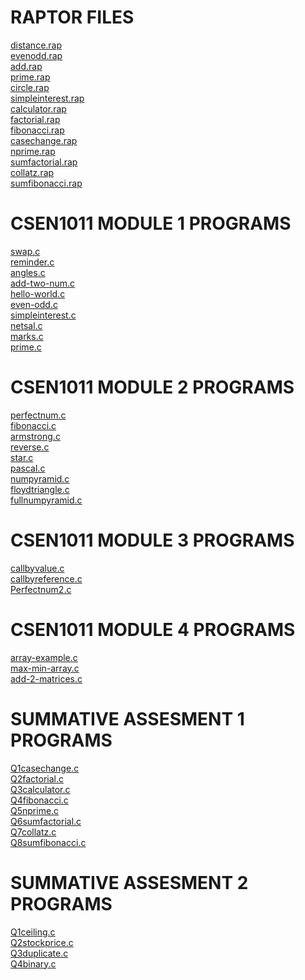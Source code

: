 # RAPTOR FILES


[distance.rap](https://github.com/PranatiKotra/CSEN1011/blob/7767299edd5dc1d80d7cd68ad823724542ef9f27/distance.rap)<br/>
[evenodd.rap](https://github.com/PranatiKotra/CSEN1011/blob/7767299edd5dc1d80d7cd68ad823724542ef9f27/evenodd.rap)<br/>
[add.rap](https://github.com/PranatiKotra/CSEN1011/blob/de14d58c1bc5eeb39591e7d15ce4c4b81eb87430/add.rap)<br/>
[prime.rap](https://github.com/PranatiKotra/CSEN1011/blob/85da2541064cc67b651ba8c6c3cc50fd1846989e/prime.rap)<br/>
[circle.rap](https://github.com/PranatiKotra/CSEN1011/blob/4dcad8fc42587e0d782dc52b3985490c1ddc1e17/circle.rap)<br/>
[simpleinterest.rap](https://github.com/PranatiKotra/CSEN1011/blob/8863514ddb3131515910c61d76ce3c4c6634a364/simpleinterest.rap)<br/>
[calculator.rap](https://github.com/PranatiKotra/CSEN1011/blob/13ab056e430f8c5f4919942556275e66938fd127/calculator.rap)<br/>
[factorial.rap](https://github.com/PranatiKotra/CSEN1011/blob/8db145f3d9af346f3bed10945512bf04c8252c8b/factorial.rap)<br/>
[fibonacci.rap](https://github.com/PranatiKotra/CSEN1011/blob/d308872599e3dab7cf25635181df49724500e1be/fibonacci.rap)<br/>
[casechange.rap](https://github.com/PranatiKotra/CSEN1011/blob/671bf26ce933c7c544f33664e8aad43d9e6754a5/casechange.rap)<br/>
[nprime.rap](https://github.com/PranatiKotra/CSEN1011/blob/895261a804c25f02d70a97c4cb5dcbaf7f915577/nprime.rap)<br/>
[sumfactorial.rap](https://github.com/PranatiKotra/CSEN1011/blob/da300f5329e1ed14937572b6719f12b80f048cfb/sumfactorial.rap)<br/>
[collatz.rap](https://github.com/PranatiKotra/CSEN1011/blob/a741f497fc4e0ffa0b57af6196ca2635d2c41b0c/collatz.rap)<br/>
[sumfibonacci.rap](https://github.com/PranatiKotra/CSEN1011/blob/0433ed7a218199c66b5add31be2dc87c069ef59c/sumfibonacci.rap)<br/>


# CSEN1011 MODULE 1 PROGRAMS


[swap.c](https://github.com/PranatiKotra/CSEN1011/blob/5658996a6389cc92515eb526bd84d09471220988/swap.c)<br/>
[reminder.c](https://github.com/PranatiKotra/CSEN1011/blob/5658996a6389cc92515eb526bd84d09471220988/reminder.c)<br/>
[angles.c](https://github.com/PranatiKotra/CSEN1011/blob/5658996a6389cc92515eb526bd84d09471220988/angles.c)<br/>
[add-two-num.c](https://github.com/PranatiKotra/CSEN1011/blob/5658996a6389cc92515eb526bd84d09471220988/add-two-num.c)<br/>
[hello-world.c](https://github.com/PranatiKotra/CSEN1011/blob/305d1f35a84c8b1632e26fd59eb27962d6adc1b1/hello-world.c)<br/>
[even-odd.c](https://github.com/PranatiKotra/CSEN1011/blob/4638212ccdb9bab51e4494b8d750f056578f2568/even-odd.c)<br/>
[simpleinterest.c](https://github.com/PranatiKotra/CSEN1011/blob/4c59365289209756ba8e1d7f730a7ce1d876e11d/simpleinterest.c)<br/>
[netsal.c](https://github.com/PranatiKotra/CSEN1011/blob/4c59365289209756ba8e1d7f730a7ce1d876e11d/netsal.c)<br/>
[marks.c](https://github.com/PranatiKotra/CSEN1011/blob/4c59365289209756ba8e1d7f730a7ce1d876e11d/marks.c)<br/>
[prime.c](https://github.com/PranatiKotra/CSEN1011/blob/cf84b6ee04d38131cd97e1ece330c4c147a99b9f/Module%201%20Programs/prime.c)<br/>


# CSEN1011 MODULE 2 PROGRAMS


[perfectnum.c](https://github.com/PranatiKotra/CSEN1011/blob/a7e4a84e7ba910aabbd7df7d701d5578d434e25e/perfectnum.c)<br/>
[fibonacci.c](https://github.com/PranatiKotra/CSEN1011/blob/a7e4a84e7ba910aabbd7df7d701d5578d434e25e/fibonacci.c)<br/>
[armstrong.c](https://github.com/PranatiKotra/CSEN1011/blob/a7e4a84e7ba910aabbd7df7d701d5578d434e25e/armstrong.c)<br/>
[reverse.c](https://github.com/PranatiKotra/CSEN1011/blob/e22ef53bf08ff4a79e595c7183350f1835982a1c/reverse.c)<br/>
[star.c](https://github.com/PranatiKotra/CSEN1011/blob/9a50fa82f2e1360a3a58d266654433b88a01c038/star.c)<br/>
[pascal.c](https://github.com/PranatiKotra/CSEN1011/blob/4c59365289209756ba8e1d7f730a7ce1d876e11d/pascal.c)<br/>
[numpyramid.c](https://github.com/PranatiKotra/CSEN1011/blob/43e6f1da7076d4481acc6a8409d45197592b662e/numpyramid.c)<br/>
[floydtriangle.c](https://github.com/PranatiKotra/CSEN1011/blob/ecca3c80bf88f8426604a483a383d0f6ab060a51/floydtriangle.c)<br/>
[fullnumpyramid.c](https://github.com/PranatiKotra/CSEN1011/blob/23eecec774cec4883e3802faaed1d041b4800699/fullnumpyramid.c)<br/>


# CSEN1011 MODULE 3 PROGRAMS


[callbyvalue.c](https://github.com/PranatiKotra/CSEN1011/blob/00bc5d437d73f31573cfcb65976f298471838c5a/callbyvalue.c)<br/>
[callbyreference.c](https://github.com/PranatiKotra/CSEN1011/blob/675eb2a3a725008da2447160329110672266f5a1/callbyreference.c)<br/>
[Perfectnum2.c](https://github.com/PranatiKotra/CSEN1011/blob/afbf696c0528516049ad3e07e56c93ba8cfee3ac/perfectnum2.c)<br/>


# CSEN1011 MODULE 4 PROGRAMS


[array-example.c](https://github.com/PranatiKotra/CSEN1011/blob/14efada7c376212bf45b25f8d998dee44d29455e/Module%204%20Programs/array-example.c)<br/>
[max-min-array.c](https://github.com/PranatiKotra/CSEN1011/blob/bb3d10719b9d0c755c6347d2bbbfeb7060dc317c/Module%204%20Programs/max-min-array.c)<br/>
[add-2-matrices.c](https://github.com/PranatiKotra/CSEN1011/blob/6dabc5e69d9ea6c4cbb557e498ec069b44adb2c5/Module%204%20Programs/add-2-matrices.c)<br/>


# SUMMATIVE ASSESMENT 1 PROGRAMS
[Q1casechange.c](https://github.com/PranatiKotra/CSEN1011/blob/1ce97e08dd401765fc9e7f5e1aa6695d370e047d/Q1casechange.c)<br/>
[Q2factorial.c](https://github.com/PranatiKotra/CSEN1011/blob/6d706882a0318270445dbaa3a4542095fc4eef73/Q2factorial.c)<br/>
[Q3calculator.c](https://github.com/PranatiKotra/CSEN1011/blob/44da52b972c21ff8320bb57cb5a54c9df311ca33/Q3calculator.c)<br/>
[Q4fibonacci.c](https://github.com/PranatiKotra/CSEN1011/blob/44da52b972c21ff8320bb57cb5a54c9df311ca33/Q4fibonacci.c)<br/>
[Q5nprime.c](https://github.com/PranatiKotra/CSEN1011/blob/bffc72b450945f936320da8fef3ef624f6f5750f/Q5nprime.c)<br/>
[Q6sumfactorial.c](https://github.com/PranatiKotra/CSEN1011/blob/a6fe91e36560aa6e2145c4f11c7d87c817f6fb2f/Q6sumfactorial.c)<br/>
[Q7collatz.c](https://github.com/PranatiKotra/CSEN1011/blob/a6fe91e36560aa6e2145c4f11c7d87c817f6fb2f/Q7collatz.c)<br/>
[Q8sumfibonacci.c](https://github.com/PranatiKotra/CSEN1011/blob/a6fe91e36560aa6e2145c4f11c7d87c817f6fb2f/Q8sumfibonacci.c)<br/>


# SUMMATIVE ASSESMENT 2 PROGRAMS


[Q1ceiling.c](https://github.com/PranatiKotra/CSEN1011/blob/bb3d10719b9d0c755c6347d2bbbfeb7060dc317c/Summative%20Assesment%202/Q1ceiling.c)<br/>
[Q2stockprice.c](https://github.com/PranatiKotra/CSEN1011/blob/bb3d10719b9d0c755c6347d2bbbfeb7060dc317c/Summative%20Assesment%202/Q2stockprice.c)<br/>
[Q3duplicate.c](https://github.com/PranatiKotra/CSEN1011/blob/bb3d10719b9d0c755c6347d2bbbfeb7060dc317c/Summative%20Assesment%202/Q3duplicate.c)<br/>
[Q4binary.c](https://github.com/PranatiKotra/CSEN1011/blob/bb3d10719b9d0c755c6347d2bbbfeb7060dc317c/Summative%20Assesment%202/Q4binary.c)<br/>

